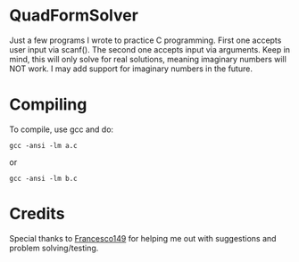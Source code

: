 # QuadFormSolver
Just a few programs I wrote to practice C programming.
First one accepts user input via scanf(). The second one accepts input via arguments.
Keep in mind, this will only solve for real solutions, meaning imaginary numbers will NOT work.
I may add support for imaginary numbers in the future.

# Compiling
To compile, use gcc and do:

`gcc -ansi -lm a.c`

or

`gcc -ansi -lm b.c`

# Credits
Special thanks to [Francesco149](https://github.com/Francesco149/) for helping me out with suggestions and problem solving/testing.
